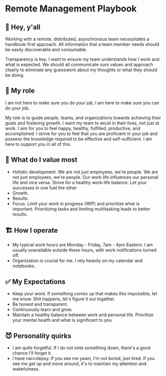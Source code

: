 # Remote Management Playbook

## 👋 Hey, y'all

Working with a remote, distributed, asynchronous team necessitates a handbook-first approach. All information that a team member needs should be easily discoverable and consumable.

Transparency is key. I want to ensure my team understands how I work and what is expected. We should all communicate ours values and approach clearly to eliminate any guesswork about my thoughts or what they should be doing.

## 🥖 My role

I am not here to make sure you do your job, I am here to make sure you can do your job.

My role is to guide people, teams, and organizations towards achieving their goals and fostering growth. I want my team to excel in their lives, not just at work. I aim for you to feel happy, healthy, fulfilled, productive, and accomplished. I strive for you to feel that you are proficient in your job and possess the knowledge required to be effective and self-sufficient. I am here to support you in all of this.

## 💎 What do I value most

* Holistic development. We are not just employees, we're people. We are not just employees, we're people. Our work life influences our personal life and vice versa. Strive for a healthy work-life balance. Let your successes in one fuel the other.
* Growth.
* Results.
* Focus. Limit your work in progress (WIP) and prioritize what is important. Prioritizing tasks and limiting multitasking leads to better results.

## 🏗️ How I operate

* My typical work hours are Monday - Friday, 7am - 4pm Eastern. I am usually unavailable outside these hours, with work notifications turned off.
* Organization is crucial for me. I rely heavily on my calendar and notebooks.

## ✅ My Expectations

* Keep your word. If something comes up that makes this impossible, let me know. Shit happens, let's figure it out together.
* Be honest and transparent.
* Continuously learn and grow.
* Maintain a healthy balance between work and personal life. Prioritize your mental health and what is significant to you.

## 😈 Personality quirks

* I am quite forgetful. If I do not note something down, there's a good chance I'll forget it.
* I have narcolepsy. If you see me yawn, I'm not bored, just tired. If you see me get up and move around, it's to maintain my attention and wakefulness.
